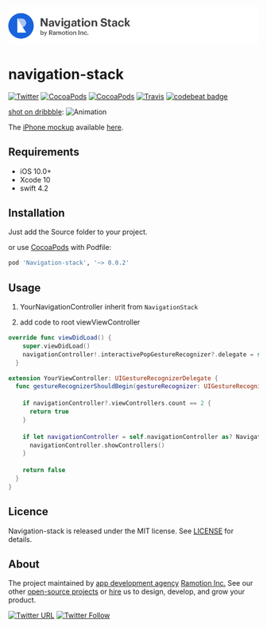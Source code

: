 ![header](./header.png)

# navigation-stack
[![Twitter](https://img.shields.io/badge/Twitter-@Ramotion-blue.svg?style=flat)](http://twitter.com/Ramotion)
[![CocoaPods](https://img.shields.io/cocoapods/p/Navigation-stack.svg)](https://cocoapods.org/pods/Navigation-stack)
[![CocoaPods](https://img.shields.io/cocoapods/v/Navigation-stack.svg)](http://cocoapods.org/pods/Navigation-stack)
[![Travis](https://img.shields.io/travis/Ramotion/navigation-stack.svg)](https://travis-ci.org/Ramotion/navigation-stack)
[![codebeat badge](https://codebeat.co/badges/c322a039-b06b-46d9-bf40-e48cf0365b97)](https://codebeat.co/projects/github-com-ramotion-navigation-stack)

[shot on dribbble](https://dribbble.com/shots/2583175-Navigation-Stack-Swift-Open-Source):
![Animation](Navigation-Stack.gif)

The [iPhone mockup](https://store.ramotion.com/product/iphone-6-mockups?utm_source=gthb&utm_medium=special&utm_campaign=navigation-stack) available [here](https://store.ramotion.com/product/iphone-6-mockups?utm_source=gthb&utm_medium=special&utm_campaign=navigation-stack).

## Requirements

- iOS 10.0+
- Xcode 10
- swift 4.2

## Installation

Just add the Source folder to your project.

or use [CocoaPods](https://cocoapods.org) with Podfile:
``` ruby
pod 'Navigation-stack', '~> 0.0.2'
```

## Usage

1) YourNavigationController inherit from `NavigationStack`

2) add code to root viewViewController

``` swift
override func viewDidLoad() {
    super.viewDidLoad()
    navigationController!.interactivePopGestureRecognizer?.delegate = self
  }
```

``` swift
extension YourViewController: UIGestureRecognizerDelegate {
  func gestureRecognizerShouldBegin(gestureRecognizer: UIGestureRecognizer) -> Bool {
    
    if navigationController?.viewControllers.count == 2 {
      return true
    }
    
    if let navigationController = self.navigationController as? NavigationStack {
      navigationController.showControllers()
    }
    
    return false
  }
}
```

## Licence

Navigation-stack is released under the MIT license.
See [LICENSE](./LICENSE) for details.


## About
The project maintained by [app development agency](https://ramotion.com?utm_source=gthb&utm_medium=special&utm_campaign=navigation-stack) [Ramotion Inc.](https://ramotion.com?utm_source=gthb&utm_medium=special&utm_campaign=navigation-stack)
See our other [open-source projects](https://github.com/ramotion) or [hire](https://ramotion.com?utm_source=gthb&utm_medium=special&utm_campaign=navigation-stack) us to design, develop, and grow your product.

[![Twitter URL](https://img.shields.io/twitter/url/http/shields.io.svg?style=social)](https://twitter.com/intent/tweet?text=https://github.com/ramotion/navigation-stack)
[![Twitter Follow](https://img.shields.io/twitter/follow/ramotion.svg?style=social)](https://twitter.com/ramotion)
